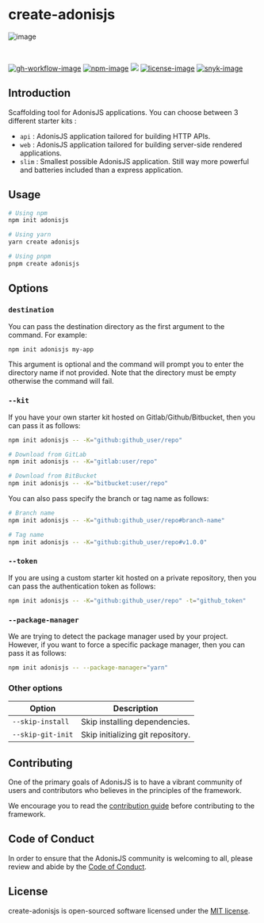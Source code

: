 # create-adonisjs

![image](https://github.com/adonisjs/create-adonisjs/assets/8337858/97c07232-dd6b-415b-88e7-571941da21e3)


<br />

[![gh-workflow-image]][gh-workflow-url] [![npm-image]][npm-url] ![][typescript-image] [![license-image]][license-url] [![snyk-image]][snyk-url]

## Introduction
Scaffolding tool for AdonisJS applications. You can choose between 3 different starter kits :

- `api` : AdonisJS application tailored for building HTTP APIs.
- `web` : AdonisJS application tailored for building server-side rendered applications.
- `slim` : Smallest possible AdonisJS application. Still way more powerful and batteries included than a express application.

## Usage

```sh
# Using npm
npm init adonisjs

# Using yarn
yarn create adonisjs

# Using pnpm
pnpm create adonisjs
```

## Options

### `destination`

You can pass the destination directory as the first argument to the command. For example:

```sh
npm init adonisjs my-app
```

This argument is optional and the command will prompt you to enter the directory name if not provided.
Note that the directory must be empty otherwise the command will fail.  

### `--kit`

If you have your own starter kit hosted on Gitlab/Github/Bitbucket, then you can pass it as follows:

```sh
npm init adonisjs -- -K="github:github_user/repo"

# Download from GitLab
npm init adonisjs -- -K="gitlab:user/repo"

# Download from BitBucket
npm init adonisjs -- -K="bitbucket:user/repo"
```

You can also pass specify the branch or tag name as follows:

```sh
# Branch name
npm init adonisjs -- -K="github:github_user/repo#branch-name"

# Tag name
npm init adonisjs -- -K="github:github_user/repo#v1.0.0"
```

### `--token`

If you are using a custom starter kit hosted on a private repository, then you can pass the authentication token as follows:

```sh
npm init adonisjs -- -K="github:github_user/repo" -t="github_token"
```

### `--package-manager`

We are trying to detect the package manager used by your project. However, if you want to force a specific package manager, then you can pass it as follows:

```sh
npm init adonisjs -- --package-manager="yarn"
```

### Other options

| Option | Description |
|--------|-------------|
| `--skip-install` | Skip installing dependencies. |
| `--skip-git-init` | Skip initializing git repository. |

## Contributing
One of the primary goals of AdonisJS is to have a vibrant community of users and contributors who believes in the principles of the framework.

We encourage you to read the [contribution guide](https://github.com/adonisjs/.github/blob/main/docs/CONTRIBUTING.md) before contributing to the framework.

## Code of Conduct
In order to ensure that the AdonisJS community is welcoming to all, please review and abide by the [Code of Conduct](https://github.com/adonisjs/.github/blob/main/docs/CODE_OF_CONDUCT.md).

## License
create-adonisjs is open-sourced software licensed under the [MIT license](LICENSE.md).

[gh-workflow-image]: https://img.shields.io/github/actions/workflow/status/adonisjs/create-adonisjs/test.yml?style=for-the-badge
[gh-workflow-url]: https://github.com/adonisjs/create-adonisjs/actions/workflows/test.yml "Github action"

[npm-image]: https://img.shields.io/npm/v/@adonisjs/create-adonisjs/latest.svg?style=for-the-badge&logo=npm
[npm-url]: https://www.npmjs.com/package/@adonisjs/create-adonisjs/v/latest "npm"

[typescript-image]: https://img.shields.io/badge/Typescript-294E80.svg?style=for-the-badge&logo=typescript

[license-url]: LICENSE.md
[license-image]: https://img.shields.io/github/license/adonisjs/create-adonisjs?style=for-the-badge

[snyk-image]: https://img.shields.io/snyk/vulnerabilities/github/adonisjs/create-adonisjs?label=Snyk%20Vulnerabilities&style=for-the-badge
[snyk-url]: https://snyk.io/test/github/adonisjs/create-adonisjs?targetFile=package.json "snyk"
